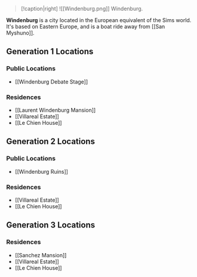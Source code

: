 > [!caption|right]
> ![[Windenburg.png]] 
> Windenburg.

**Windenburg** is a city located in the European equivalent of the Sims world. It's based on Eastern Europe, and is a boat ride away from [[San Myshuno]].

## Generation 1 Locations
### Public Locations
- [[Windenburg Debate Stage]]
### Residences
- [[Laurent Windenburg Mansion]]
- [[Villareal Estate]]
- [[Le Chien House]]

## Generation 2 Locations
### Public Locations
- [[Windenburg Ruins]]
### Residences
- [[Villareal Estate]]
- [[Le Chien House]]

## Generation 3 Locations
### Residences
- [[Sanchez Mansion]]
- [[Villareal Estate]]
- [[Le Chien House]]